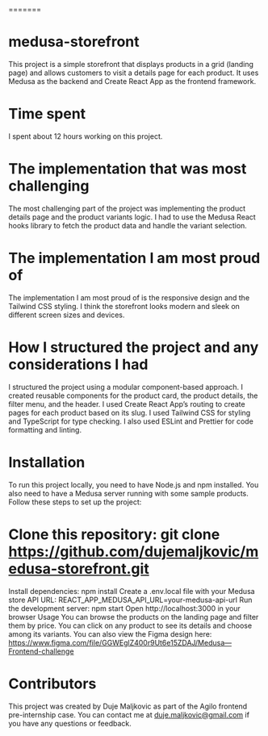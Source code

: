 
=======
# medusa-storefront
This project is a simple storefront that displays products in a grid (landing page) and allows customers to visit a details page for each product. It uses Medusa as the backend and Create React App as the frontend framework.

# Time spent
I spent about 12 hours working on this project.

# The implementation that was most challenging
The most challenging part of the project was implementing the product details page and the product variants logic. I had to use the Medusa React hooks library to fetch the product data and handle the variant selection.

# The implementation I am most proud of
The implementation I am most proud of is the responsive design and the Tailwind CSS styling. I think the storefront looks modern and sleek on different screen sizes and devices.

# How I structured the project and any considerations I had
I structured the project using a modular component-based approach. I created reusable components for the product card, the product details, the filter menu, and the header. I used Create React App’s routing to create pages for each product based on its slug. I used Tailwind CSS for styling and TypeScript for type checking. I also used ESLint and Prettier for code formatting and linting.

# Installation
To run this project locally, you need to have Node.js and npm installed. You also need to have a Medusa server running with some sample products. Follow these steps to set up the project:

# Clone this repository: git clone https://github.com/dujemaljkovic/medusa-storefront.git
Install dependencies: npm install
Create a .env.local file with your Medusa store API URL: REACT_APP_MEDUSA_API_URL=your-medusa-api-url
Run the development server: npm start
Open http://localhost:3000 in your browser
Usage
You can browse the products on the landing page and filter them by price. You can click on any product to see its details and choose among its variants. You can also view the Figma design here: https://www.figma.com/file/GGWEglZ400r9Ut6e15ZDAJ/Medusa—Frontend-challenge

# Contributors
This project was created by Duje Maljkovic as part of the Agilo frontend pre-internship case. You can contact me at duje.maljkovic@gmail.com if you have any questions or feedback.
